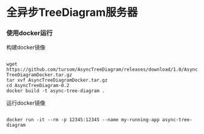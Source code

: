 <h1>全异步TreeDiagram服务器</h1>

<h3>使用docker运行</h3>

构建docker镜像

<code>
wget https://github.com/tursom/AsyncTreeDiagram/releases/download/1.0/AsyncTreeDiagramDocker.tar.gz
tar xvf AsyncTreeDiagramDocker.tar.gz
cd AsyncTreeDiagram-0.2
docker build -t async-tree-diagram .
</code>

运行docker镜像

<code>
docker run -it --rm -p 12345:12345 --name my-running-app async-tree-diagram
</code>
